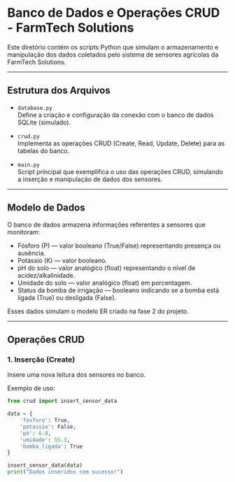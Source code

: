 # Banco de Dados e Operações CRUD - FarmTech Solutions

Este diretório contém os scripts Python que simulam o armazenamento e manipulação dos dados coletados pelo sistema de sensores agrícolas da FarmTech Solutions.

---

## Estrutura dos Arquivos

- `database.py`  
  Define a criação e configuração da conexão com o banco de dados SQLite (simulado).

- `crud.py`  
  Implementa as operações CRUD (Create, Read, Update, Delete) para as tabelas do banco.

- `main.py`  
  Script principal que exemplifica o uso das operações CRUD, simulando a inserção e manipulação de dados dos sensores.

---

## Modelo de Dados

O banco de dados armazena informações referentes a sensores que monitoram:

- Fósforo (P) — valor booleano (True/False) representando presença ou ausência.
- Potássio (K) — valor booleano.
- pH do solo — valor analógico (float) representando o nível de acidez/alkalinidade.
- Umidade do solo — valor analógico (float) em porcentagem.
- Status da bomba de irrigação — booleano indicando se a bomba está ligada (True) ou desligada (False).

Esses dados simulam o modelo ER criado na fase 2 do projeto.

---

## Operações CRUD

### 1. Inserção (Create)

Insere uma nova leitura dos sensores no banco.

Exemplo de uso:

```python
from crud import insert_sensor_data

data = {
    'fosforo': True,
    'potassio': False,
    'ph': 6.8,
    'umidade': 55.3,
    'bomba_ligada': True
}

insert_sensor_data(data)
print("Dados inseridos com sucesso!")
